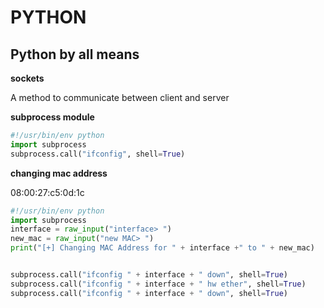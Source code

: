# PYTHON

## Python by all means

__sockets__ <br/>

A method to communicate between client and server <br/>

__subprocess module__ <br/>

```python
#!/usr/bin/env python
import subprocess
subprocess.call("ifconfig", shell=True)
```
__changing mac address__ <br/>

08:00:27:c5:0d:1c <br/>

```python
#!/usr/bin/env python
import subprocess
interface = raw_input("interface> ")
new_mac = raw_input("new MAC> ")
print("[+] Changing MAC Address for " + interface +" to " + new_mac)


subprocess.call("ifconfig " + interface + " down", shell=True)
subprocess.call("ifconfig " + interface + " hw ether", shell=True)
subprocess.call("ifconfig " + interface + " down", shell=True)
```


